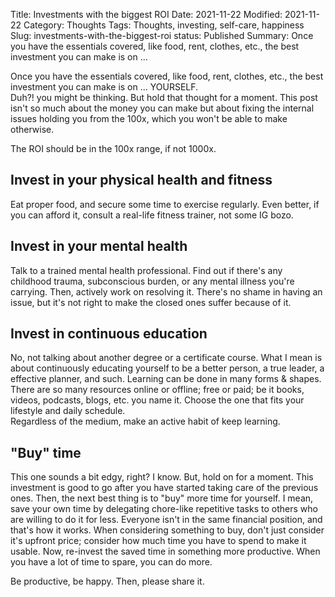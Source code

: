 Title: Investments with the biggest ROI
Date:  2021-11-22
Modified:  2021-11-22
Category:  Thoughts
Tags: Thoughts, investing, self-care, happiness
Slug: investments-with-the-biggest-roi
status: Published
Summary: Once you have the essentials covered, like food, rent, clothes, etc., the best investment you can make is on ...

Once you have the essentials covered, like food, rent, clothes, etc., the best investment you can make is on ... YOURSELF.   
Duh?! you might be thinking. But hold that thought for a moment. This post isn't so much about the money you can make but about fixing the internal issues holding you from the 100x, which you won't be able to make otherwise.

The ROI should be in the 100x range, if not 1000x.

## Invest in your physical health and fitness
Eat proper food, and secure some time to exercise regularly. Even better, if you can afford it, consult a real-life fitness trainer, not some IG bozo.


## Invest in your mental health
Talk to a trained mental health professional. Find out if there's any childhood trauma, subconscious burden, or any mental illness you're carrying. Then, actively work on resolving it. There's no shame in having an issue, but it's not right to make the closed ones suffer because of it.


## Invest in continuous education
No, not talking about another degree or a certificate course. What I mean is about continuously educating yourself to be a better person, a true leader, a effective planner, and such. Learning can be done in many forms & shapes. There are so many resources online or offline; free or paid; be it books, videos, podcasts, blogs, etc. you name it. Choose the one that fits your lifestyle and daily schedule.  
Regardless of the medium, make an active habit of keep learning.


## "Buy" time
This one sounds a bit edgy, right? I know. But, hold on for a moment.
This investment is good to go after you have started taking care of the previous ones. Then, the next best thing is to "buy" more time for yourself. I mean, save your own time by delegating chore-like repetitive tasks to others who are willing to do it for less. Everyone isn't in the same financial position, and that's how it works. When considering something to buy, don't just consider it's upfront price; consider how much time you have to spend to make it usable.
Now, re-invest the saved time in something more productive. When you have a lot of time to spare, you can do more.


Be productive, be happy. Then, please share it.
